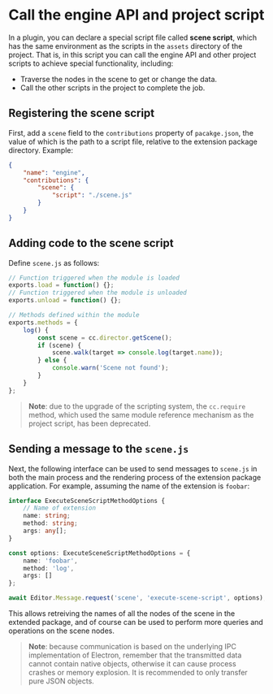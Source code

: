 # Call the engine API and project script

In a plugin, you can declare a special script file called **scene script**, which has the same environment as the scripts in the `assets` directory of the project. That is, in this script you can call the engine API and other project scripts to achieve special functionality, including:

- Traverse the nodes in the scene to get or change the data.
- Call the other scripts in the project to complete the job.

## Registering the scene script

First, add a `scene` field to the `contributions` property of `pacakge.json`, the value of which is the path to a script file, relative to the extension package directory. Example:

```json
{
    "name": "engine",
    "contributions": {
        "scene": {
            "script": "./scene.js"
        }
    }
}
```

## Adding code to the scene script 

Define `scene.js` as follows:

```javascript
// Function triggered when the module is loaded
exports.load = function() {};
// Function triggered when the module is unloaded
exports.unload = function() {};

// Methods defined within the module
exports.methods = {
    log() {
        const scene = cc.director.getScene();
        if (scene) {
            scene.walk(target => console.log(target.name));
        } else {
            console.warn('Scene not found');
        }
    }
};
```

> **Note**: due to the upgrade of the scripting system, the `cc.require` method, which used the same module reference mechanism as the project script, has been deprecated.

## Sending a message to the `scene.js`

Next, the following interface can be used to send messages to `scene.js` in both the main process and the rendering process of the extension package application. For example, assuming the name of the extension is `foobar`:

```typescript
interface ExecuteSceneScriptMethodOptions {
    // Name of extension
    name: string;
    method: string;
    args: any[];
}

const options: ExecuteSceneScriptMethodOptions = {
    name: 'foobar',
    method: 'log',
    args: []
};

await Editor.Message.request('scene', 'execute-scene-script', options); 
```

This allows retreiving the names of all the nodes of the scene in the extended package, and of course can be used to perform more queries and operations on the scene nodes.

> **Note**: because communication is based on the underlying IPC implementation of Electron, remember that the transmitted data cannot contain native objects, otherwise it can cause process crashes or memory explosion. It is recommended to only transfer pure JSON objects.

